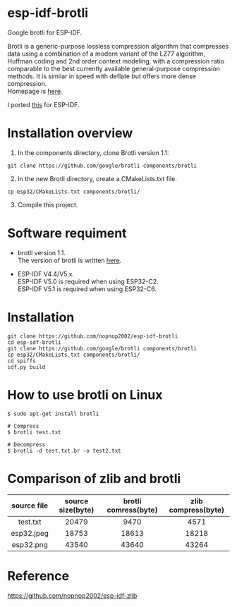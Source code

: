 # esp-idf-brotli
Google brotli for ESP-IDF.   

Brotli is a generic-purpose lossless compression algorithm that compresses data using a combination of a modern variant of the LZ77 algorithm, Huffman coding and 2nd order context modeling, with a compression ratio comparable to the best currently available general-purpose compression methods. It is similar in speed with deflate but offers more dense compression.   
Homepage is [here](https://github.com/google/brotli/tree/master).   

I ported [this](https://github.com/google/brotli/blob/master/c/tools/brotli.c) for ESP-IDF.   

# Installation overview

1. In the components directory, clone Brotli version 1.1:
```
git clone https://github.com/google/brotli components/brotli
```

2. In the new Brotli directory, create a CMakeLists.txt file.
```
cp esp32/CMakeLists.txt components/brotli/
```

3. Compile this project.

# Software requiment
- brotli version 1.1.   
 The version of brotli is written [here](https://github.com/google/brotli/blob/master/c/common/version.h#L20).   

- ESP-IDF V4.4/V5.x.   
 ESP-IDF V5.0 is required when using ESP32-C2.   
 ESP-IDF V5.1 is required when using ESP32-C6.   

# Installation
```
git clone https://github.com/nopnop2002/esp-idf-brotli
cd esp-idf-brotli
git clone https://github.com/google/brotli components/brotli
cp esp32/CMakeLists.txt components/brotli/
cd spiffs
idf.py build
```

# How to use brotli on Linux
```
$ sudo apt-get install brotli

# Compress
$ brotli test.txt

# Decompress
$ brotli -d test.txt.br -o test2.txt
```


# Comparison of zlib and brotli

|source file|source size(byte)|brotli comress(byte)|zlib compress(byte)|
|:-:|:-:|:-:|:-:|
|test.txt|20479|9470|4571|
|esp32.jpeg|18753|18613|18218|
|esp32.png|43540|43640|43264|

# Reference
https://github.com/nopnop2002/esp-idf-zlib

